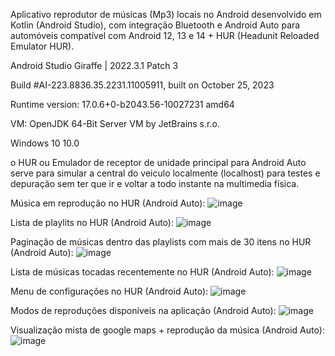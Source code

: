 Aplicativo reprodutor de músicas (Mp3) locais no Android desenvolvido em Kotlin (Android Studio), com integração Bluetooth e Android Auto para automóveis compatível com Android 12, 13 e 14 + HUR (Headunit Reloaded Emulator HUR).



Android Studio Giraffe | 2022.3.1 Patch 3

Build #AI-223.8836.35.2231.11005911, built on October 25, 2023

Runtime version: 17.0.6+0-b2043.56-10027231 amd64

VM: OpenJDK 64-Bit Server VM by JetBrains s.r.o.

Windows 10 10.0


o HUR ou Emulador de receptor de unidade principal para Android Auto serve para simular a central do veiculo localmente (localhost) para testes e depuração sem ter que ir e voltar a todo instante na multimedia física.

Música em reprodução no HUR (Android Auto):
![image](https://github.com/willmello99/MediaPlayerDroid/assets/50001867/ddbff657-1666-43d4-b752-a08f1a93e4f8)

Lista de playlits no HUR (Android Auto):
![image](https://github.com/willmello99/MediaPlayerDroid/assets/50001867/d6487d09-16b7-4b0a-afca-e019b4c396a5)

Paginação de músicas dentro das playlists com mais de 30 itens no HUR (Android Auto):
![image](https://github.com/willmello99/MediaPlayerDroid/assets/50001867/cf202be0-58d3-4f35-9cbe-777545b5f24b)

Lista de músicas tocadas recentemente no HUR (Android Auto):
![image](https://github.com/willmello99/MediaPlayerDroid/assets/50001867/1d6c25b8-8036-45c6-ae04-c7e2af6207f3)

Menu de configurações no HUR (Android Auto):
![image](https://github.com/willmello99/MediaPlayerDroid/assets/50001867/b58ded1c-a7c6-48a9-acfd-8975c5b745a9)

Modos de reproduções disponíveis na aplicação (Android Auto):
![image](https://github.com/willmello99/MediaPlayerDroid/assets/50001867/353e57a1-bc3f-4b9b-89b1-fc95e6931863)

Visualização mista de google maps + reprodução da música (Android Auto):
![image](https://github.com/willmello99/MediaPlayerDroid/assets/50001867/241c2adc-cc63-41da-8de3-4921b0ebd336)


